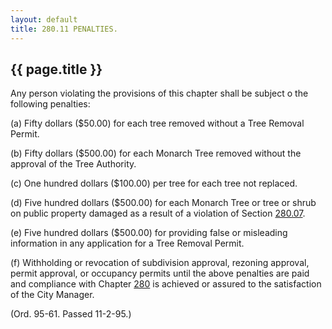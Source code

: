 ```yaml
---
layout: default 
title: 280.11 PENALTIES.
---
```


{{ page.title }}
----------------

Any person violating the provisions of this chapter shall be subject o
the following penalties:

​(a) Fifty dollars (\$50.00) for each tree removed without a Tree
Removal Permit.

​(b) Fifty dollars (\$500.00) for each Monarch Tree removed without the
approval of the Tree Authority.

​(c) One hundred dollars (\$100.00) per tree for each tree not replaced.

​(d) Five hundred dollars (\$500.00) for each Monarch Tree or tree or
shrub on public property damaged as a result of a violation of Section
[280.07](19bc8fec.html).

​(e) Five hundred dollars (\$500.00) for providing false or misleading
information in any application for a Tree Removal Permit.

​(f) Withholding or revocation of subdivision approval, rezoning
approval, permit approval, or occupancy permits until the above
penalties are paid and compliance with Chapter [280](190dab57.html) is
achieved or assured to the satisfaction of the City Manager.

(Ord. 95-61. Passed 11-2-95.)

